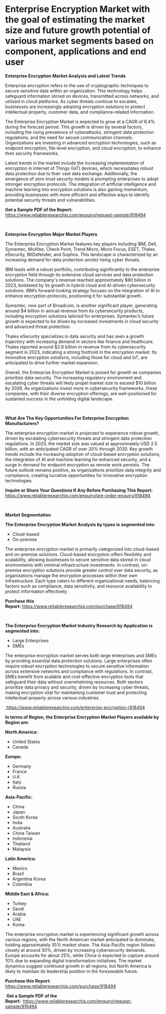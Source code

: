 <p><h1>Enterprise Encryption Market with the goal of estimating the market size and future growth potential of various market segments based on component, applications and end user</h1></p><p><strong>Enterprise Encryption Market Analysis and Latest Trends</strong></p>
<p><p>Enterprise encryption refers to the use of cryptographic techniques to secure sensitive data within an organization. This technology helps safeguard information stored on devices, transmitted across networks, and utilized in cloud platforms. As cyber threats continue to escalate, businesses are increasingly adopting encryption solutions to protect intellectual property, customer data, and compliance-related information.</p><p>The Enterprise Encryption Market is expected to grow at a CAGR of 6.4% during the forecast period. This growth is driven by several factors, including the rising prevalence of cyberattacks, stringent data protection regulations, and the need for secure communication channels. Organizations are investing in advanced encryption technologies, such as endpoint encryption, file-level encryption, and cloud encryption, to enhance their security frameworks.</p><p>Latest trends in the market include the increasing implementation of encryption in Internet of Things (IoT) devices, which necessitates robust data protection due to their vast data exchange. Additionally, the emergence of zero-trust security models is prompting enterprises to adopt stronger encryption protocols. The integration of artificial intelligence and machine learning into encryption solutions is also gaining momentum, providing businesses with more efficient and effective ways to identify potential security threats and vulnerabilities.</p></p>
<p><strong>Get a Sample PDF of the Report:&nbsp;</strong> <a href="https://www.reliableresearchiq.com/enquiry/request-sample/918494?utm_campaign=2282&utm_medium=2&utm_source=Github&utm_content=ia&utm_term=17042025&utm_id=enterprise-encryption">https://www.reliableresearchiq.com/enquiry/request-sample/918494</a></p>
<p>&nbsp;</p>
<p><strong>Enterprise Encryption Major Market Players</strong></p>
<p><p>The Enterprise Encryption Market features key players including IBM, Dell, Symantec, McAfee, Check Point, Trend Micro, Micro Focus, ESET, Thales eSecurity, BitDefender, and Sophos. This landscape is characterized by an increasing demand for data protection amidst rising cyber threats.</p><p>IBM leads with a robust portfolio, contributing significantly to the enterprise encryption field through its extensive cloud services and data protection solutions. The company's revenue reached approximately $60 billion in 2023, bolstered by its growth in hybrid cloud and AI-driven cybersecurity solutions. IBM’s forward-looking strategy focuses on the integration of AI to enhance encryption protocols, positioning it for substantial growth.</p><p>Symantec, now part of Broadcom, is another significant player, generating around $4 billion in annual revenue from its cybersecurity products, including encryption solutions tailored for enterprises. Symantec’s future growth is expected to be driven by increased investments in cloud security and advanced threat protection.</p><p>Thales eSecurity specializes in data security and has seen a growth trajectory with increasing demand in sectors like finance and healthcare. Thales reported around $2.8 billion in revenue from its cybersecurity segment in 2023, indicating a strong foothold in the encryption market. Its innovative encryption solutions, including those for cloud and IoT, are anticipated to drive further market expansion.</p><p>Overall, the Enterprise Encryption Market is poised for growth as companies prioritize data security. The increasing regulatory environment and escalating cyber threats will likely propel market size to exceed $10 billion by 2026. As organizations invest more in cybersecurity frameworks, these companies, with their diverse encryption offerings, are well-positioned for sustained success in the unfolding digital landscape.</p></p>
<p>&nbsp;</p>
<p><strong>What Are The Key Opportunities For Enterprise Encryption Manufacturers?</strong></p>
<p><p>The enterprise encryption market is projected to experience robust growth, driven by escalating cybersecurity threats and stringent data protection regulations. In 2023, the market size was valued at approximately USD 2.5 billion, with an anticipated CAGR of over 20% through 2030. Key growth trends include the increasing adoption of cloud-based encryption solutions, the integration of AI and machine learning for enhanced security, and a surge in demand for endpoint encryption as remote work persists. The future outlook remains positive, as organizations prioritize data integrity and compliance, creating lucrative opportunities for innovative encryption technologies.</p></p>
<p><strong>Inquire or Share Your Questions If Any Before Purchasing This Report:</strong> <a href="https://www.reliableresearchiq.com/enquiry/pre-order-enquiry/918494?utm_campaign=2282&utm_medium=2&utm_source=Github&utm_content=ia&utm_term=17042025&utm_id=enterprise-encryption">https://www.reliableresearchiq.com/enquiry/pre-order-enquiry/918494</a></p>
<p>&nbsp;</p>
<p><strong>Market Segmentation</strong></p>
<p><strong>The Enterprise Encryption Market Analysis by types is segmented into:</strong></p>
<p><ul><li>Cloud-based</li><li>On-premise</li></ul></p>
<p><p>The enterprise encryption market is primarily categorized into cloud-based and on-premise solutions. Cloud-based encryption offers flexibility and scalability, allowing businesses to secure sensitive data stored in cloud environments with minimal infrastructure investments. In contrast, on-premise encryption solutions provide greater control over data security, as organizations manage the encryption processes within their own infrastructure. Each type caters to different organizational needs, balancing factors such as compliance, data sensitivity, and resource availability to protect information effectively.</p></p>
<p><strong>Purchase this Report:&nbsp;</strong><a href="https://www.reliableresearchiq.com/purchase/918494?utm_campaign=2282&utm_medium=2&utm_source=Github&utm_content=ia&utm_term=17042025&utm_id=enterprise-encryption">https://www.reliableresearchiq.com/purchase/918494</a></p>
<p>&nbsp;</p>
<p><strong>The Enterprise Encryption Market Industry Research by Application is segmented into:</strong></p>
<p><ul><li>Large Enterprises</li><li>SMEs</li></ul></p>
<p><p>The enterprise encryption market serves both large enterprises and SMEs by providing essential data protection solutions. Large enterprises often require robust encryption technologies to secure sensitive information across extensive networks and compliance with regulations. In contrast, SMEs benefit from scalable and cost-effective encryption tools that safeguard their data without overwhelming resources. Both sectors prioritize data privacy and security, driven by increasing cyber threats, making encryption vital for maintaining customer trust and protecting intellectual property across various industries.</p></p>
<p><a href="https://www.reliableresearchiq.com/enterprise-encryption-r918494?utm_campaign=2282&utm_medium=2&utm_source=Github&utm_content=ia&utm_term=17042025&utm_id=enterprise-encryption">&nbsp;https://www.reliableresearchiq.com/enterprise-encryption-r918494</a></p>
<p><strong>In terms of Region, the Enterprise Encryption Market Players available by Region are:</strong></p>
<p>
    <p> <strong> North America: </strong>
        <ul>
            <li>United States</li>
            <li>Canada</li>
        </ul>
        </p> 
    <p> <strong> Europe: </strong>
        <ul>
            <li>Germany</li>
            <li>France</li>
            <li>U.K.</li>
            <li>Italy</li>
            <li>Russia</li>
        </ul>
        </p> 
    <p> <strong> Asia-Pacific: </strong>
        <ul>
            <li>China</li>
            <li>Japan</li>
            <li>South Korea</li>
            <li>India</li>
            <li>Australia</li>
            <li>China Taiwan</li>
            <li>Indonesia</li>
            <li>Thailand</li>
            <li>Malaysia</li>
        </ul>
        </p> 
    <p> <strong> Latin America: </strong>
        <ul>
            <li>Mexico</li>
            <li>Brazil</li>
            <li>Argentina Korea</li>
            <li>Colombia</li>
        </ul>
        </p> 
    <p> <strong> Middle East & Africa: </strong>
        <ul>
            <li>Turkey</li>
            <li>Saudi</li>
            <li>Arabia</li>
            <li>UAE</li>
            <li>Korea</li>
        </ul>
    </p>
    </p>
<p><p>The enterprise encryption market is experiencing significant growth across various regions, with the North American market anticipated to dominate, holding approximately 35% market share. The Asia-Pacific region follows closely at around 30%, driven by increasing cybersecurity demands. Europe accounts for about 25%, while China is expected to capture around 10% due to expanding digital transformation initiatives. The market dynamics suggest continued growth in all regions, but North America is likely to maintain its leadership position in the foreseeable future.</p></p>
<p><strong>Purchase this Report: </strong><a href="https://www.reliableresearchiq.com/purchase/918494?utm_campaign=2282&utm_medium=2&utm_source=Github&utm_content=ia&utm_term=17042025&utm_id=enterprise-encryption">https://www.reliableresearchiq.com/purchase/918494</a></p>
<p>&nbsp;<strong>Get a Sample PDF of the Report:&nbsp;&nbsp;</strong><a href="https://www.reliableresearchiq.com/enquiry/request-sample/918494?utm_campaign=2282&utm_medium=2&utm_source=Github&utm_content=ia&utm_term=17042025&utm_id=enterprise-encryption">https://www.reliableresearchiq.com/enquiry/request-sample/918494</a></p>
<p><strong></strong></p>
<p><p></p><p></p><p></p></p>